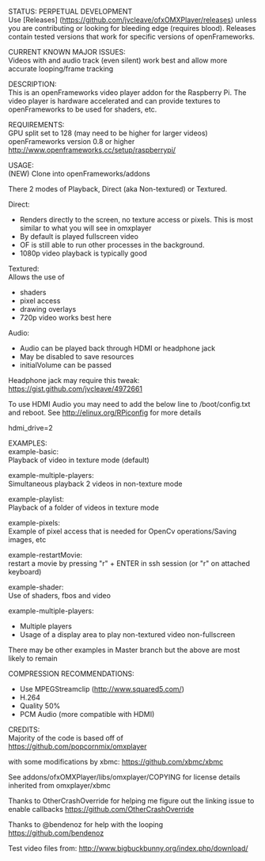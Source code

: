 STATUS: PERPETUAL DEVELOPMENT    
Use [Releases] (https://github.com/jvcleave/ofxOMXPlayer/releases) unless you are contributing or looking for bleeding edge (requires blood). Releases contain tested versions that work for specific versions of openFrameworks.

CURRENT KNOWN MAJOR ISSUES:   
Videos with and audio track (even silent) work best and allow more accurate looping/frame tracking

DESCRIPTION:   
This is an openFrameworks video player addon for the Raspberry Pi. The video player is hardware accelerated and can provide textures to openFrameworks to be used for shaders, etc.

REQUIREMENTS:   
GPU split set to 128 (may need to be higher for larger videos)
openFrameworks version 0.8 or higher http://www.openframeworks.cc/setup/raspberrypi/

USAGE:   
(NEW) Clone into openFrameworks/addons

There 2 modes of Playback, Direct (aka Non-textured) or Textured. 

Direct:
 - Renders directly to the screen, no texture access or pixels. This is most similar to what you will see in omxplayer
 - By default is played fullscreen video
 - OF is still able to run other processes in the background. 
 - 1080p video playback is typically good

Textured:   
Allows the use of
 - shaders
 - pixel access
 - drawing overlays
 - 720p video works best here

Audio:   
 - Audio can be played back through HDMI or headphone jack
 - May be disabled to save resources
 - initialVolume can be passed


Headphone jack may require this tweak:   
https://gist.github.com/jvcleave/4972661

To use HDMI Audio you may need to add the below line to /boot/config.txt and reboot. See http://elinux.org/RPiconfig for more details

hdmi_drive=2

EXAMPLES:   
example-basic:   
Playback of video in texture mode (default)

example-multiple-players:   
Simultaneous playback 2 videos in non-texture mode

example-playlist:   
Playback of a folder of videos in texture mode

example-pixels:   
Example of pixel access that is needed for OpenCv operations/Saving images, etc

example-restartMovie:   
restart a movie by pressing "r" + ENTER in ssh session (or "r" on attached keyboard)

example-shader:   
Use of shaders, fbos and video

example-multiple-players:   
 - Multiple players
 - Usage of a display area to play non-textured video non-fullscreen

There may be other examples in Master branch but the above are most likely to remain

COMPRESSION RECOMMENDATIONS:   
 - Use MPEGStreamclip (http://www.squared5.com/)
 - H.264
 - Quality 50%
 - PCM Audio (more compatible with HDMI)

CREDITS:   
Majority of the code is based off of 
https://github.com/popcornmix/omxplayer

with some modifications by xbmc:
https://github.com/xbmc/xbmc

See addons/ofxOMXPlayer/libs/omxplayer/COPYING for license details inherited from omxplayer/xbmc

Thanks to OtherCrashOverride for helping me figure out the linking issue to enable callbacks
https://github.com/OtherCrashOverride

Thanks to @bendenoz for help with the looping
https://github.com/bendenoz

Test video files from:
http://www.bigbuckbunny.org/index.php/download/



